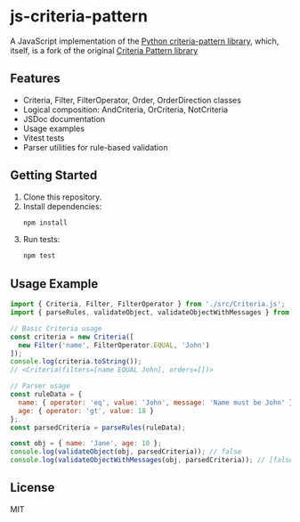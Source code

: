 # js-criteria-pattern

A JavaScript implementation of the [Python criteria-pattern library](https://github.com/joyanedel/criteria-pattern), which, itself, is a fork of the original [Criteria Pattern library](https://github.com/adriamontoto/criteria-pattern)

## Features
- Criteria, Filter, FilterOperator, Order, OrderDirection classes
- Logical composition: AndCriteria, OrCriteria, NotCriteria
- JSDoc documentation
- Usage examples
- Vitest tests
- Parser utilities for rule-based validation

## Getting Started

1. Clone this repository.
2. Install dependencies:
   ```zsh
   npm install
   ```
3. Run tests:
   ```zsh
   npm test
   ```

## Usage Example
```js
import { Criteria, Filter, FilterOperator } from './src/Criteria.js';
import { parseRules, validateObject, validateObjectWithMessages } from './src/parser.js';

// Basic Criteria usage
const criteria = new Criteria([
  new Filter('name', FilterOperator.EQUAL, 'John')
]);
console.log(criteria.toString());
// <Criteria(filters=[name EQUAL John], orders=[])>

// Parser usage
const ruleData = {
  name: { operator: 'eq', value: 'John', message: 'Name must be John' },
  age: { operator: 'gt', value: 18 }
};
const parsedCriteria = parseRules(ruleData);

const obj = { name: 'Jane', age: 10 };
console.log(validateObject(obj, parsedCriteria)); // false
console.log(validateObjectWithMessages(obj, parsedCriteria)); // [false, ["Name must be John", "Field 'age' failed GREATER check"]]
```

## License
MIT
